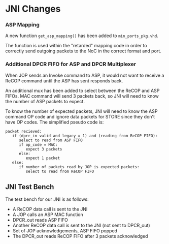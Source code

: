 # JNI Changes

### ASP Mapping

A new function `get_asp_mapping()` has been added to `min_ports_pkg.vhd`. 

The function is used within the "retarded" mapping code in order to correctly send outgoing packets to the NoC in the correct format and port. 

### Additional DPCR FIFO for ASP and DPCR Multiplexer

When JOP sends an Invoke command to ASP, it would not want to receive a ReCOP command until the ASP has sent responds back. 

An additional mux has been added to select between the ReCOP and ASP FIFOs. MAC command will send 3 packets back, so JNI will need to know the number of ASP packets to expect. 

To know the number of expected packets, JNI will need to know the ASP command OP code and ignore data packets for STORE since they don't have OP codes. The simplified pseudo code is:

```
packet recieved:
   if (dprr_in valid and legacy = 1) and (reading from ReCOP FIFO):
      select to read from ASP FIFO
      if op_code = MAC:
         expect 3 packets
      else:
         expect 1 packet
   else:
      if number of packets read by JOP is expected packets:
         select to read from ReCOP FIFO
```

## JNI Test Bench

The test bench for our JNI is as follows:

- A ReCOP data call is sent to the JNI
- A JOP calls an ASP MAC function
- DPCR_out reads ASP FIFO
- Another ReCOP data call is sent to the JNI (not sent to DPCR_out)
- Set of JOP acknowledgements, ASP FIFO popped
- The DPCR_out reads ReCOP FIFO after 3 packets acknowledged